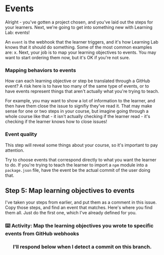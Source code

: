 # Events

Alright - you've gotten a project chosen, and you've laid out the steps for your learners. Next, we're going to get into something new with Learning Lab: events!

An `event` is the webhook that the learner triggers, and it's how Learning Lab knows that it should do something. Some of the most common examples are: x. Next, your job is to map your learning objectives to events. You may want to start ordering them now, but it's OK if you're not sure.

### Mapping behaviors to events

How can each learning objective or step be translated through a GitHub event? A risk here is to have too many of the same type of events, or to have events represent things that aren't actually what you're trying to teach.

For example, you may want to show a lot of information to the learner, and then have them close the issue to signifiy they've read it. That may make sense for one or two steps in your course, but imagine going through a whole course like that - it isn't actually checking if the learner read - it's checking if the learner knows how to close issues!

### Event quality

This step will reveal some things about your course, so it's important to pay attention.

Try to choose events that correspond directly to what you want the learner to do. If you're trying to teach the learner to import a `npm` module into a `package.json` file, have the event be the actual commit of the user doing that.

## Step 5: Map learning objectives to events

I've taken your steps from earlier, and put them as a comment in this issue. Copy those steps, and find an event that matches. Here's where you find them all. Just do the first one, which I've already defined for you.

### :keyboard: Activity: Map the learning objectives you wrote to specific events from GitHub webhooks

<h3 align="center">I'll respond below when I detect a commit on this branch.</h3>
